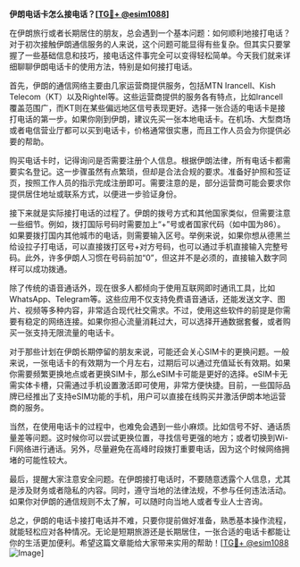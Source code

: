 **伊朗电话卡怎么接电话？[[TG💪+ @esim1088](https://t.me/s/esim1088)]**

在伊朗旅行或者长期居住的朋友，总会遇到一个基本问题：如何顺利地接打电话？对于初次接触伊朗通信服务的人来说，这个问题可能显得有些复杂。但其实只要掌握了一些基础信息和技巧，接电话这件事完全可以变得轻松简单。今天我们就来详细聊聊伊朗电话卡的使用方法，特别是如何接打电话。

首先，伊朗的通信网络主要由几家运营商提供服务，包括MTN Irancell、Kish Telecom（KT）以及Rightel等。这些运营商提供的服务各有特点，比如Irancell覆盖范围广，而KT则在某些偏远地区信号表现更好。选择一张合适的电话卡是接打电话的第一步。如果你刚到伊朗，建议先买一张本地电话卡。在机场、大型商场或者电信营业厅都可以买到电话卡，价格通常很实惠，而且工作人员会为你提供必要的帮助。

购买电话卡时，记得询问是否需要注册个人信息。根据伊朗法律，所有电话卡都需要实名登记。这一步骤虽然有点繁琐，但却是合法合规的要求。准备好护照和签证页，按照工作人员的指示完成注册即可。需要注意的是，部分运营商可能会要求你提供居住地址或联系方式，以便进一步验证身份。

接下来就是实际接打电话的过程了。伊朗的拨号方式和其他国家类似，但需要注意一些细节。例如，拨打国际号码时需要加上“+”号或者国家代码（如中国为86）。如果要拨打国内其他城市的电话，则需要输入区号。举例来说，如果你想从德黑兰给设拉子打电话，可以直接拨打区号+对方号码，也可以通过手机直接输入完整号码。此外，许多伊朗人习惯在号码前加“0”，但这并不是必须的，直接输入数字同样可以成功拨通。

除了传统的语音通话外，现在很多人都倾向于使用互联网即时通讯工具，比如WhatsApp、Telegram等。这些应用不仅支持免费语音通话，还能发送文字、图片、视频等多种内容，非常适合现代社交需求。不过，使用这些软件的前提是你需要有稳定的网络连接。如果你担心流量消耗过大，可以选择开通数据套餐，或者购买一张支持无限流量的电话卡。

对于那些计划在伊朗长期停留的朋友来说，可能还会关心SIM卡的更换问题。一般来说，一张电话卡的有效期为一个月左右，过期后可以通过充值延长有效期。如果你需要频繁更换地点或者更换SIM卡，那么eSIM卡可能是更好的选择。eSIM卡无需实体卡槽，只需通过手机设置激活即可使用，非常方便快捷。目前，一些国际品牌已经推出了支持eSIM功能的手机，用户可以直接在线购买并激活伊朗本地运营商的服务。

当然，在使用电话卡的过程中，也难免会遇到一些小麻烦。比如信号不好、通话质量差等问题。这时候你可以尝试更换位置，寻找信号更强的地方；或者切换到Wi-Fi网络进行通话。另外，尽量避免在高峰时段拨打重要电话，因为这个时候网络拥堵的可能性较大。

最后，提醒大家注意安全问题。在伊朗接打电话时，不要随意透露个人信息，尤其是涉及财务或者隐私的内容。同时，遵守当地的法律法规，不参与任何违法活动。如果你对伊朗的通信规则不太了解，可以随时向当地人或者专业人士咨询。

总之，伊朗的电话卡接打电话并不难，只要你提前做好准备，熟悉基本操作流程，就能轻松应对各种情况。无论是短期旅游还是长期居住，一张合适的电话卡都能让你的生活更加便利。希望这篇文章能给大家带来实用的帮助！[[TG💪+ @esim1088](https://t.me/s/esim1088) ![Image](https://i.postimg.cc/4NQfJmqS/Snipaste-2025-05-13-00-14-12.png)]